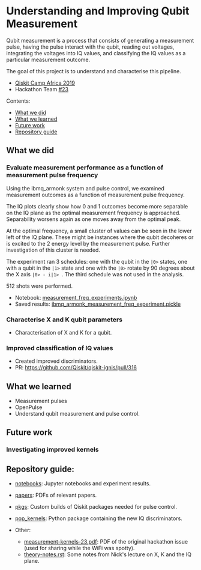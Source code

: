# Understanding and Improving Qubit Measurement

Qubit measurement is a process that consists of generating a measurement
pulse, having the pulse interact with the qubit, reading out voltages,
integrating the voltages into IQ values, and classifying the IQ values
as a particular measurement outcome.

The goal of this project is to understand and characterise this pipeline.

* [Qiskit Camp Africa 2019](https://github.com/qiskit-community/qiskit-camp-africa-19/)
* Hackathon Team [#23](https://github.com/qiskit-community/qiskit-camp-africa-19/issues/23)

Contents:

* [What we did](#what-we-did)
* [What we learned](#what-we-learned)
* [Future work](#future-work)
* [Repository guide](#repository-guide)

<a id="what-we-did"></a>

## What we did

### Evaluate measurement performance as a function of measurement pulse frequency

Using the ibmq_armonk system and pulse control, we examined measurement
outcomes as a function of measurement pulse frequency.

The IQ plots clearly show how 0 and 1 outcomes become more separable on the
IQ plane as the optimal measurement frequency is approached. Separability
worsens again as one moves away from the optimal peak.

At the optimal frequency, a small cluster of values can be seen in the
lower left of the IQ plane. These might be instances where the qubit
decoheres or is excited to the 2 energy level by the measurement pulse.
Further investigation of this cluster is needed.

The experiment ran 3 schedules: one with the qubit in the ``|0>`` states,
one with a qubit in the ``|1>`` state and one with the ``|0>`` rotate by
90 degrees about the X axis ``|0> - i|1> ``. The third schedule was not
used in the analysis.

512 shots were performed.

* Notebook: [measurement_freq_experiments.ipynb](./notebooks/measurement_freq_experiments.ipynb)
* Saved results: [ibmq_armonk_measurement_freq_experiment.pickle](./notebooks/ibmq_armonk_measurement_freq_experiment.pickle)

### Characterise X and K qubit parameters

* Characterisation of X and K for a qubit.

### Improved classification of IQ values

* Created improved discriminators.
* PR: https://github.com/Qiskit/qiskit-ignis/pull/316

<a id="what-we-learned"></a>

## What we learned

* Measurement pulses
* OpenPulse
* Understand qubit measurement and pulse control.

<a id="future-work"></a>

## Future work

### Investigating improved kernels

<a id="repository-guide"></a>

## Repository guide:

* [notebooks](./notebooks): Jupyter notebooks and experiment results.
* [papers](./papers): PDFs of relevant papers.
* [pkgs](./pkgs): Custom builds of Qiskit packages needed for pulse control.
* [pop_kernels](./pop_kernels): Python package containing the new IQ discriminators.
* Other:

  * [measurement-kernels-23.pdf](./measurement-kernels-23.pdf): PDF of the
    original hackathon issue (used for sharing while the WiFi was spotty).
  * [theory-notes.rst](./theory-notes.rst): Some notes from Nick's
    lecture on X, K and the IQ plane.
